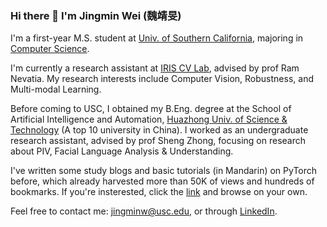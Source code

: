 ### Hi there 👋 I'm Jingmin Wei (魏靖旻)

I'm a first-year M.S. student at [Univ. of Southern California](https://www.usc.edu/), majoring in [Computer Science](https://www.cs.usc.edu/).

I'm currently a research assistant at [IRIS CV Lab](https://sites.usc.edu/iris-cvlab/), advised by prof Ram Nevatia. My research interests include Computer Vision, Robustness, and Multi-modal Learning.

Before coming to USC, I obtained my B.Eng. degree at the School of Artificial Intelligence and Automation, [Huazhong Univ. of Science & Technology](http://english.hust.edu.cn/) (A top 10 university in China). I worked as an undergraduate research assistant, advised by prof Sheng Zhong, focusing on research about PIV, Facial Language Analysis & Understanding.

I've written some study blogs and basic tutorials (in Mandarin) on PyTorch before, which already harvested more than 50K of views and hundreds of bookmarks. If you're insterested, click the [link](https://blog.csdn.net/weixin_44979150/category_11618935.html) and browse on your own.

Feel free to contact me: jingminw@usc.edu, or through [LinkedIn](https://www.linkedin.com/in/jingminwei/).
